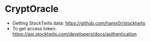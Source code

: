 # CryptOracle

- Getting StockTwits data: https://github.com/hamx0r/stocktwits
- To get access token: https://api.stocktwits.com/developers/docs/authentication
